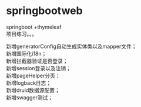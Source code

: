 # springbootweb
springboot +thymeleaf  
项目练习。。。  

新增generatorConfig自动生成实体类以及mapper文件；  
新增国际化i18n；  
新增拦截器验证是否登录；  
新增session登录以及注销；  
新增pageHelper分页；  
新增logback日志；  
新增druid数据源配置；  
新增swagger测试；  
